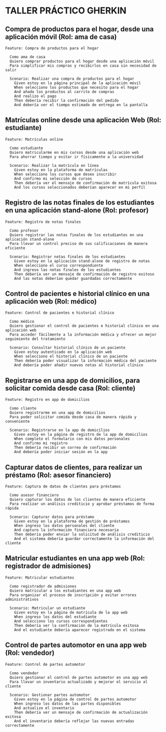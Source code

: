 # TALLER PRÁCTICO GHERKIN

## Compra de productos para el hogar, desde una aplicación móvil (Rol: ama de casa)

```gherkin
Feature: Compra de productos para el hogar

  Como ama de casa
  Quiero comprar productos para el hogar desde una aplicación móvil
  Para simplificar mis compras y recibirlos en casa sin necesidad de salir

  Scenario: Realizar una compra de productos para el hogar
    Given estoy en la página principal de la aplicación móvil
    When selecciono los productos que necesito para el hogar
    And añado los productos al carrito de compras
    And realizo el pago
    Then debería recibir la confirmación del pedido
    And debería ver el tiempo estimado de entrega en la pantalla
```

## Matrículas online desde una aplicación Web (Rol: estudiante)

```gherkin
Feature: Matrículas online

  Como estudiante
  Quiero matricularme en mis cursos desde una aplicación web
  Para ahorrar tiempo y evitar ir físicamente a la universidad

  Scenario: Realizar la matrícula en línea
    Given estoy en la plataforma de matrículas
    When selecciono los cursos que deseo inscribir
    And confirmo mi selección de cursos
    Then debería ver el mensaje de confirmación de matrícula exitosa
    And los cursos seleccionados deberían aparecer en mi perfil
```

## Registro de las notas finales de los estudiantes en una aplicación stand-alone (Rol: profesor)

```gherkin
Feature: Registro de notas finales

  Como profesor
  Quiero registrar las notas finales de los estudiantes en una aplicación stand-alone
  Para llevar un control preciso de sus calificaciones de manera eficiente

  Scenario: Registrar notas finales de los estudiantes
    Given estoy en la aplicación stand-alone de registro de notas
    When selecciono el curso correspondiente
    And ingreso las notas finales de los estudiantes
    Then debería ver un mensaje de confirmación de registro exitoso
    And las notas deberían quedar guardadas correctamente
```

## Control de pacientes e historial clínico en una aplicación web (Rol: médico)

```gherkin
Feature: Control de pacientes e historial clínico

  Como médico
  Quiero gestionar el control de pacientes e historial clínico en una aplicación web
  Para acceder fácilmente a la información médica y ofrecer un mejor seguimiento del tratamiento

  Scenario: Consultar historial clínico de un paciente
    Given estoy autenticado en la aplicación web
    When selecciono el historial clínico de un paciente
    Then debería poder visualizar la información médica del paciente
    And debería poder añadir nuevas notas al historial clínico
```

## Registrarse en una app de domicilios, para solicitar comida desde casa (Rol: cliente)

```gherkin
Feature: Registro en app de domicilios

  Como cliente
  Quiero registrarme en una app de domicilios
  Para poder solicitar comida desde casa de manera rápida y conveniente

  Scenario: Registrarse en la app de domicilios
    Given estoy en la página de registro de la app de domicilios
    When completo el formulario con mis datos personales
    And confirmo mi registro
    Then debería recibir un correo de confirmación
    And debería poder iniciar sesión en la app
```

## Capturar datos de clientes, para realizar un préstamo (Rol: asesor financiero)

```gherkin
Feature: Captura de datos de clientes para préstamos

  Como asesor financiero
  Quiero capturar los datos de los clientes de manera eficiente
  Para realizar un análisis crediticio y aprobar préstamos de forma rápida

  Scenario: Capturar datos para préstamo
    Given estoy en la plataforma de gestión de préstamos
    When ingreso los datos personales del cliente
    And capturo la información financiera necesaria
    Then debería poder enviar la solicitud de análisis crediticio
    And el sistema debería guardar correctamente la información del cliente
```

## Matricular estudiantes en una app web (Rol: registrador de admisiones)

```gherkin
Feature: Matricular estudiantes

  Como registrador de admisiones
  Quiero matricular a los estudiantes en una app web
  Para organizar el proceso de inscripción y evitar errores administrativos

  Scenario: Matricular un estudiante
    Given estoy en la página de matrícula de la app web
    When ingreso los datos del estudiante
    And selecciono los cursos correspondientes
    Then debería ver la confirmación de la matrícula exitosa
    And el estudiante debería aparecer registrado en el sistema
```

## Control de partes automotor en una app web (Rol: vendedor)

```gherkin
Feature: Control de partes automotor

  Como vendedor
  Quiero gestionar el control de partes automotor en una app web
  Para llevar un inventario actualizado y mejorar el servicio al cliente

  Scenario: Gestionar partes automotor
    Given estoy en la página de control de partes automotor
    When ingreso los datos de las partes disponibles
    And actualizo el inventario
    Then debería ver un mensaje de confirmación de actualización exitosa
    And el inventario debería reflejar las nuevas entradas correctamente
```
